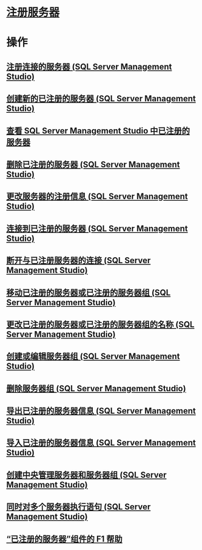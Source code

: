 # [注册服务器](register-servers.md)  

# 操作
## [注册连接的服务器 (SQL Server Management Studio)](register-a-connected-server-sql-server-management-studio.md)  
## [创建新的已注册的服务器 (SQL Server Management Studio)](create-a-new-registered-server-sql-server-management-studio.md)  
## [查看 SQL Server Management Studio 中已注册的服务器](view-registered-servers-in-sql-server-management-studio.md)  
## [删除已注册的服务器 (SQL Server Management Studio)](remove-a-registered-server-sql-server-management-studio.md)  
## [更改服务器的注册信息 (SQL Server Management Studio)](change-a-server-s-registration-sql-server-management-studio.md)  
## [连接到已注册的服务器 (SQL Server Management Studio)](connect-to-a-registered-server-sql-server-management-studio.md)  
## [断开与已注册服务器的连接 (SQL Server Management Studio)](disconnect-from-a-registered-server-sql-server-management-studio.md)  
## [移动已注册的服务器或已注册的服务器组 (SQL Server Management Studio)](move-a-registered-server-or-registered-server-group.md)  
## [更改已注册的服务器或已注册的服务器组的名称 (SQL Server Management Studio)](change-the-name-of-registered-server-or-registered-server-group.md)  
## [创建或编辑服务器组 (SQL Server Management Studio)](create-or-edit-a-server-group-sql-server-management-studio.md)  
## [删除服务器组 (SQL Server Management Studio)](remove-a-server-group-sql-server-management-studio.md)  
## [导出已注册的服务器信息 (SQL Server Management Studio)](export-registered-server-information-sql-server-management-studio.md)  
## [导入已注册的服务器信息 (SQL Server Management Studio)](import-registered-server-information-sql-server-management-studio.md)  
## [创建中央管理服务器和服务器组 (SQL Server Management Studio)](create-a-central-management-server-and-server-group.md)  
## [同时对多个服务器执行语句 (SQL Server Management Studio)](execute-statements-against-multiple-servers-simultaneously.md)  
## [“已注册的服务器”组件的 F1 帮助](registered-servers-f1-help.md)  

